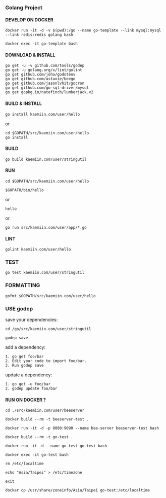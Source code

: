 ### Golang Project

#### DEVELOP ON DOCKER

```
docker run -it -d -v $(pwd):/go --name go-template --link mysql:mysql --link redis:redis golang bash

docker exec -it go-template bash
```

#### DOWNLOAD & INSTALL

```
go get -u -v github.com/tools/godep
go get -u golang.org/x/lint/golint
go get github.com/joho/godotenv
go get github.com/astaxie/beego
go get github.com/jasonlvhit/gocron
go get github.com/go-sql-driver/mysql
go get gopkg.in/natefinch/lumberjack.v2
```

#### BUILD & INSTALL

```
go install kaemiin.com/user/hello
```

or

```
cd $GOPATH/src/kaemiin.com/user/hello
go install
```

#### BUILD

```
go build kaemiin.com/user/stringutil
```

#### RUN

```
cd $GOPATH/src/kaemiin.com/user/hello

$GOPATH/bin/hello
```

or

```
hello
```

or

```
go run src/kaemiin.com/user/app/*.go
```

#### LINT

```
golint kaemiin.com/user/hello
```

### TEST

```
go test kaemiin.com/user/stringutil
```

### FORMATTING

```
gofmt $GOPATH/src/kaemiin.com/user/hello
```

### USE godep

save your dependencies:

```
cd /go/src/kaemiin.com/user/stringutil

godep save
```

add a dependency:

```
1. go get foo/bar
2. Edit your code to import foo/bar.
3. Run godep save
```

update a dependency:

```
1. go get -u foo/bar
2. godep update foo/bar
```

#### RUN ON DOCKER ?

```
cd ./src/kaemiin.com/user/beeserver

docker build --rm -t beeserver-test .

docker run -it -d -p 8080:9090 --name bee-server beeserver-test bash
```

```
docker build --rm -t go-test .

docker run -it -d --name go-test go-test bash

docker exec -it go-test bash

rm /etc/localtime

echo "Asia/Taipei" > /etc/timezone

exit

docker cp /usr/share/zoneinfo/Asia/Taipei go-test:/etc/localtime
```
